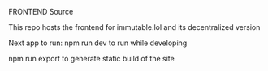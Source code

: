 FRONTEND Source

This repo hosts the frontend for immutable.lol and its decentralized version

Next app
to run:
npm run dev to run while developing

npm run export to generate static build of the site
